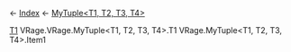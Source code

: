 ← [Index](Api-Index) ← [MyTuple<T1, T2, T3, T4>](VRage.MyTuple`4)

[T1]() VRage.VRage.MyTuple<T1, T2, T3, T4>.T1 VRage.MyTuple<T1, T2, T3, T4>.Item1